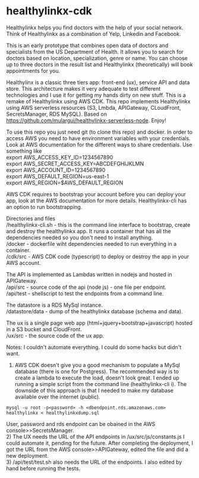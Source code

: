 # healthylinkx-cdk

Healthylinkx helps you find doctors with the help of your social network. Think of Healthylinkx as a combination of Yelp, Linkedin and Facebook. 

This is an early prototype that combines open data of doctors and specialists from the US Department of Health. It allows you to search for doctors based on location, specialization, genre or name. You can choose up to three doctors in the result list and Healthylinkx (theoretically) will book appointments for you.

Healthylinx is a classic three tiers app: front-end (ux), service API and data store. This architecture makes it very adequate to test different technologies and I use it for getting my hands dirty on new stuff. This is a remake of Healthylinkx using AWS CDK. This repo implements Healthylinkx using AWS serverless resources (S3, Lmbda, APIGateway, CLoudFront, SecretsManager, RDS MySQL). Based on https://github.com/mulargui/healthylinkx-serverless-node. Enjoy!

To use this repo you just need git (to clone this repo) and docker. In order to access AWS you need to have environment variables with your credentials. Look at AWS documentation for the different ways to share credentials. Use something like \
export AWS_ACCESS_KEY_ID=1234567890 \
export AWS_SECRET_ACCESS_KEY=ABCDEFGHIJKLMN \
export AWS_ACCOUNT_ID=1234567890 \
export AWS_DEFAULT_REGION=us-east-1 \
export AWS_REGION=$AWS_DEFAULT_REGION

AWS CDK requires to bootstrap your account before you can deploy your app, look at the AWS documentation for more details. Healthylinkx-cli has an option to run bootstrapping.

Directories and files  
/healthylinkx-cli.sh - this is the command line interface to bootstrap, create and destroy the healthylinkx app. It runs a container that has all the dependencies needed so you don't need to install anything. \
/docker - dockerfile wiht dependencies needed to run everything in a container. \
/cdk/src - AWS CDK code (typescript) to deploy or destroy the app in your AWS account.

The API is implemented as Lambdas written in nodejs and hosted in APIGateway. \
/api/src - source code of the api (node js) - one file per endpoint. \
/api/test - shellscript to test the endpoints from a command line. 

The datastore is a RDS MySql instance. \
/datastore/data - dump of the healthylinkx database (schema and data).

The ux is a single page web app (html+jquery+bootstrap+javascript) hosted in a S3 bucket and CloudFront. \
/ux/src - the source code of the ux app.

Notes:
I couldn't automate everything. I could do some hacks but didn't want.
1) AWS CDK doesn't give you a good mechanism to populate a MySql database (there is one for Postgress). The recommended way is to create a lambda to execute the load, doesn't look great. I ended up running a simple script from the command line (healthylinkx-cli i). The downside of this approach is that I needed to make my database available over the internet (public). 
```
mysql -u root -p<password> -h <dbendpoint.rds.amazonaws.com> healthylinkx < healthylinkxdump.sql
```
User, password and rds endpoint can be obained in the AWS console>>SecretsManager. \
2) The UX needs the URL of the API endpoints in /ux/src/js/constants.js I could automate it, pending for the future. After completing the deployment, I got the URL from the AWS console>>APIGateway, edited the file and did a new deployment. \
3) /api/test/test.sh also needs the URL of the endpoints. I also edited by hand before running the tests.
